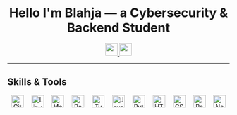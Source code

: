 <h1 align="center">Hello I'm Blahja — a Cybersecurity & Backend Student </h1>

<div align="center">
  <a href="https://discord.com/users/809975522867412994" target="_blank">
    <img src="https://img.shields.io/static/v1?message=Discord&logo=discord&label=&color=7289DA&logoColor=white&labelColor=&style=for-the-badge" height="28" />
  </a>
  <a href="https://t.me/blajrmeow" target="_blank">
    <img src="https://img.shields.io/static/v1?message=Telegram&logo=telegram&label=&color=2CA5E0&logoColor=white&labelColor=&style=for-the-badge" height="28" />
  </a>
</div>

---

## Skills & Tools

<div align="center">
  <img src="https://cdn.jsdelivr.net/gh/devicons/devicon/icons/git/git-original.svg" height="28" alt="Git" />
  <img width="10" />
  <img src="https://cdn.jsdelivr.net/gh/devicons/devicon/icons/linux/linux-original.svg" height="28" alt="Linux" />
  <img width="10" />
  <img src="https://cdn.jsdelivr.net/gh/devicons/devicon/icons/mongodb/mongodb-original.svg" height="28" alt="MongoDB" />
  <img width="10" />
  <img src="https://cdn.simpleicons.org/postgresql/4169E1" height="28" alt="PostgreSQL" />
  <img width="10" />
  <img src="https://cdn.simpleicons.org/typescript/3178C6" height="28" alt="TypeScript" />
  <img width="10" />
  <img src="https://cdn.simpleicons.org/javascript/F7DF1E" height="28" alt="JavaScript" />
  <img width="10" />
  <img src="https://cdn.simpleicons.org/python/3776AB" height="28" alt="Python" />
  <img width="10" />
  <img src="https://cdn.simpleicons.org/html5/E34F26" height="28" alt="HTML5" />
  <img width="10" />
  <img src="https://cdn.simpleicons.org/css3/1572B6" height="28" alt="CSS3" />
  <img width="10" />
  <img src="https://cdn.jsdelivr.net/gh/devicons/devicon/icons/react/react-original.svg" height="28" alt="React" />
  <img width="10" />
  <img src="https://cdn.simpleicons.org/nodedotjs/339933" height="28" alt="Node.js" />
</div>


